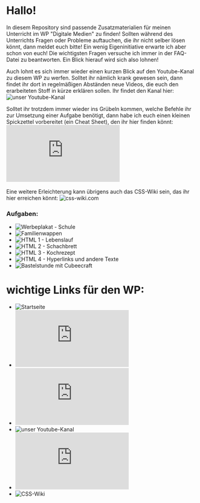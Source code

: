 Hallo!
====

In diesem Repository sind passende Zusatzmaterialien für meinen Unterricht im WP "Digitale Medien" zu finden! Sollten während des Unterrichts Fragen oder Probleme auftauchen, die ihr nicht selber lösen könnt, dann meldet euch bitte! Ein wenig Eigeninitiative erwarte ich aber schon von euch! Die wichtigsten Fragen versuche ich immer in der FAQ-Datei zu beantworten. Ein Blick hierauf wird sich also lohnen!

Auch lohnt es sich immer wieder einen kurzen Blick auf den Youtube-Kanal zu diesem WP zu werfen. Solltet ihr nämlich krank gewesen sein, dann findet ihr dort in regelmäßigen Abständen neue Videos, die euch den erarbeiteten Stoff in kürze erklären sollen. Ihr findet den Kanal hier: ![unser Youtube-Kanal](https://www.youtube.com/channel/UCwMsys62VFPxDRJZkyGI14A)

Solltet ihr trotzdem immer wieder ins Grübeln kommen, welche Befehle ihr zur Umsetzung einer Aufgabe benötigt, dann habe ich euch einen kleinen Spickzettel vorbereitet (ein Cheat Sheet), den ihr hier finden könnt: ![unser HTML Cheat Sheet](https://github.com/cartz/schule/blob/master/HTML-Spickzettel.pdf?raw=true)

Eine weitere Erleichterung kann übrigens auch das CSS-Wiki sein, das ihr hier erreichen könnt: ![css-wiki.com](https://bit.ly/IcHn6E)

### Aufgaben:
* ![Werbeplakat - Schule](https://github.com/cartz/schule/tree/master/Werbeplakat%20-%20Schule)
* ![Familienwappen](https://github.com/cartz/schule/tree/master/Familienwappen)
* ![HTML 1 - Lebenslauf](https://github.com/cartz/schule/tree/master/Lebenslauf)
* ![HTML 2 - Schachbrett](https://github.com/cartz/schule/tree/master/Schachbrett)
* ![HTML 3 - Kochrezept](https://github.com/cartz/schule/tree/master/Kochrezept)
* ![HTML 4 - Hyperlinks und andere Texte](https://github.com/cartz/schule/tree/master/Hyperlinks%20und%20andere%20Texte)
* ![Bastelstunde mit Cubeecraft](https://github.com/cartz/schule/tree/master/Hyperlinks%20und%20andere%20Texte)



wichtige Links für den WP:
====
* ![Startseite](https://github.com/cartz/schule)
* ![FAQ](https://github.com/cartz/schule/blob/master/faq.md)
* ![Abgabetermine](https://github.com/cartz/schule/blob/master/Abgabetermine.md)
* ![unser Youtube-Kanal](https://www.youtube.com/channel/UCwMsys62VFPxDRJZkyGI14A)
* ![unser HTML Cheat Sheet](https://github.com/cartz/schule/blob/master/HTML-Spickzettel.pdf?raw=true)
* ![CSS-Wiki](https://bit.ly/IcHn6E)